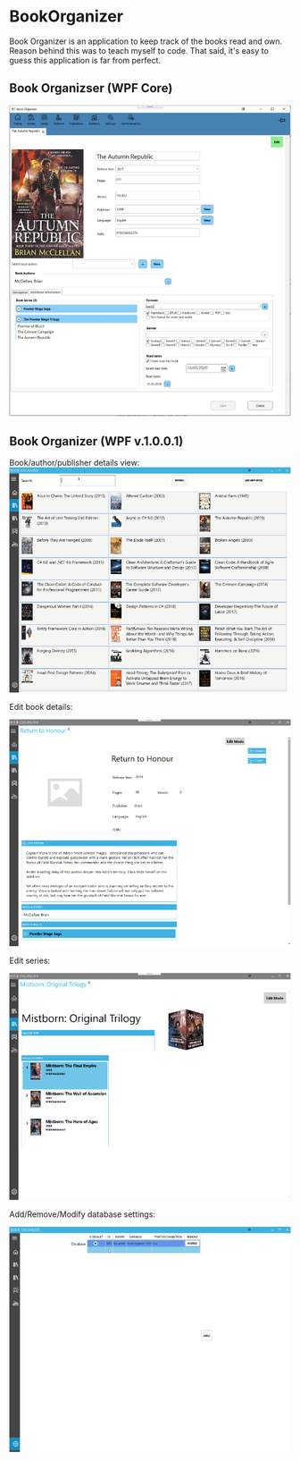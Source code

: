 # BookOrganizer
Book Organizer is an application to keep track of the books read and own. Reason behind this was to teach myself to code. That said, it's easy to guess this application is far from perfect.

## Book Organizser (WPF Core)
![](EditBook.JPG)

## Book Organizer (WPF v.1.0.0.1)
Book/author/publisher details view:
![](BookDetails.gif)


Edit book details:

![](EditBook.gif)


Edit series:

![](EditSeries.gif)


Add/Remove/Modify database settings:

![](DbSettings.gif)

